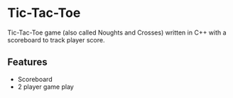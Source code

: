 # Tic-Tac-Toe
Tic-Tac-Toe game (also called Noughts and Crosses) written in C++ with a scoreboard to track player score.

## Features
- Scoreboard
- 2 player game play
